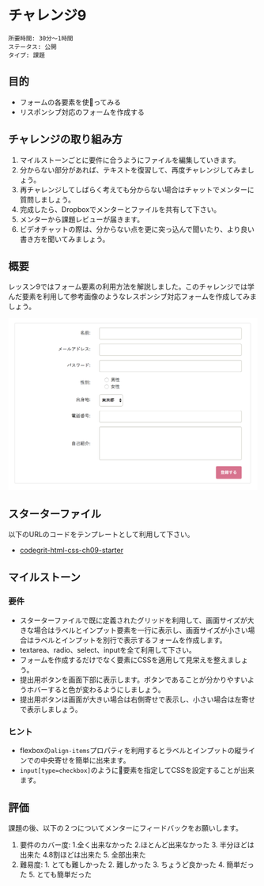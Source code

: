 # チャレンジ9

```
所要時間: 30分〜1時間
ステータス: 公開
タイプ: 課題
```

## 目的

- フォームの各要素を使ってみる
- リスポンシブ対応のフォームを作成する

## チャレンジの取り組み方

1. マイルストーンごとに要件に合うようにファイルを編集していきます。
2. 分からない部分があれば、テキストを復習して、再度チャレンジしてみましょう。
3. 再チャレンジしてしばらく考えても分からない場合はチャットでメンターに質問しましょう。
4. 完成したら、Dropboxでメンターとファイルを共有して下さい。
5. メンターから課題レビューが届きます。
6. ビデオチャットの際は、分からない点を更に突っ込んで聞いたり、より良い書き方を聞いてみましょう。

## 概要

レッスン9ではフォーム要素の利用方法を解説しました。このチャレンジでは学んだ要素を利用して参考画像のようなレスポンシブ対応フォームを作成してみましょう。

![サンプルフォーム](./images/form-challenge-example.png)

## スターターファイル

以下のURLのコードをテンプレートとして利用して下さい。

- [codegrit-html-css-ch09-starter](https://github.com/codegrit-jp-students/codegrit-html-css-ch09-starter)

## マイルストーン

### 要件

- スターターファイルで既に定義されたグリッドを利用して、画面サイズが大きな場合はラベルとインプット要素を一行に表示し、画面サイズが小さい場合はラベルとインプットを別行で表示するフォームを作成します。
- textarea、radio、select、inputを全て利用して下さい。
- フォームを作成するだけでなく要素にCSSを適用して見栄えを整えましょう。
- 提出用ボタンを画面下部に表示します。ボタンであることが分かりやすいようホバーすると色が変わるようにしましょう。
- 提出用ボタンは画面が大きい場合は右側寄せで表示し、小さい場合は左寄せで表示しましょう。

### ヒント

- flexboxの`align-items`プロパティを利用するとラベルとインプットの縦ラインでの中央寄せを簡単に出来ます。
- `input[type=checkbox]`のように要素を指定してCSSを設定することが出来ます。


## 評価

課題の後、以下の２つについてメンターにフィードバックをお願いします。

1. 要件のカバー度: 1.全く出来なかった 2.ほとんど出来なかった 3. 半分ほどは出来た 4.8割ほどは出来た 5. 全部出来た
2. 難易度: 1. とても難しかった 2. 難しかった 3. ちょうど良かった 4. 簡単だった 5. とても簡単だった
